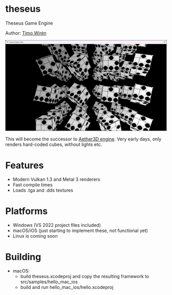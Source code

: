 # theseus
Theseus Game Engine

Author: [Timo Wirén](https://twiren.kapsi.fi)

![Screenshot](screenshot.jpg)

This will become the successor to [Aether3D engine](https://github.com/bioglaze/aether3d).
Very early days, only renders hard-coded cubes, without lights etc.

# Features

  - Modern Vulkan 1.3 and Metal 3 renderers
  - Fast compile times
  - Loads .tga and .dds textures

# Platforms

  - Windows (VS 2022 project files included)
  - macOS/iOS (just starting to implement these, not functional yet)
  - Linux is coming soon

# Building

  - macOS:
    - build theseus.xcodeproj and copy the resulting framework to src/samples/hello_mac_ios
    - build and run hello_mac_ios/hello.xcodeproj
